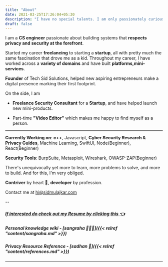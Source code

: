 ```yaml
---
title: "About"
date: 2021-03-25T17:26:04+05:30
description: "I have no special talents. I am only passionately curious. A software developer/entrepreneur who is passionately curious about technology and shares his valuable insights with the community through his blogs."
draft: false
---
```



I am a **CS engineer** passionate about building systems that **respects privacy and security at the forefront**.

Started my career **freelancing** to starting a **startup**, all with pretty much the same fascination that drove me as a kid. Throughout my career, I have worked across a **variety of domains** and have built **platforms,mini-services**.

**Founder** of Tech Sid Solutions, helped new aspiring entrepreneurs make a digital presence marking their first footprint.

On the side, I am

- **Freelance Security Consultant** for a **Startup**, and have helped launch new mini-products.

- Part-time **"Video Editor"** which makes me happy to find myself as a person.

----

**Currently Working on**: **c++**, Javascript, **Cyber Security Research & Privacy Guides**, Machine Learning, SwiftUI, Node(Beginner), React(Beginner)

**Security Tools**: BurpSuite, Metasploit, Wireshark, OWASP-ZAP(Beginner)


There's unequivocally yet more to learn, more problems to solve, and more to build. And for this, I'm very obliged.


**Contriver** by heart 💚, **developer** by profession. 

Contact me at hi@sidmulajkar.com

--
##### [If interested do check out my Resume by clicking this 👈](https://drive.google.com/file/d/1wKjuJvRKI5KIiFmExFJ_FTo5Qt_W7mXl/view?usp=sharing)

##### Personal knowledge wiki - [sangraha 🧑🏽‍💻]({{< relref "content/sangraha.md" >}})

##### Privacy Resource Reference - [sadhan 🚀]({{< relref "content/references.md" >}})

---